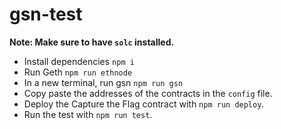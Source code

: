 # gsn-test

**Note: Make sure to have `solc` installed.**

- Install dependencies `npm i`
- Run Geth `npm run ethnode`
- In a new terminal, run gsn `npm run gsn`
- Copy paste the addresses of the contracts in the `config` file.
- Deploy the Capture the Flag contract with `npm run deploy`.
- Run the test with `npm run test`.
